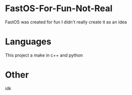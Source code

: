 # FastOS-For-Fun-Not-Real
FastOS was created for fun I didn't really create it as an idea
# Languages
This project a make in c++ and python
# Other
idk 
